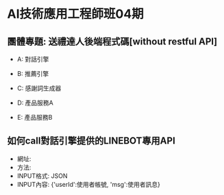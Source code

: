 # AI技術應用工程師班04期 

## 團體專題: 送禮達人後端程式碼[without restful API]

* A: 對話引擎<br>

* B: 推薦引擎<br>
* C: 感謝詞生成器<br>
* D: 產品服務A<br>
* E: 產品服務B<br>

## 如何call對話引擎提供的LINEBOT專用API

* 網址: 
* 方法: 
* INPUT格式: JSON
* INPUT內容: {'userId':使用者帳號, 'msg':使用者訊息}
